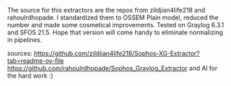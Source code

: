 The source for this extractors are the repos from zildjian4life218 and rahoulrdhopade. I standardized them to OSSEM Plain model, reduced the number and made some cosmetical improvements.
Tested on Graylog 6.3.1 and SFOS 21.5. 
Hope that version will come handy to eliminate normalizing in pipelines.

sources:
https://github.com/zildjian4life218/Sophos-XG-Extractor?tab=readme-ov-file
https://github.com/rahoulrdhopade/Sophos_Graylog_Extractor
and AI for the hard work :)
